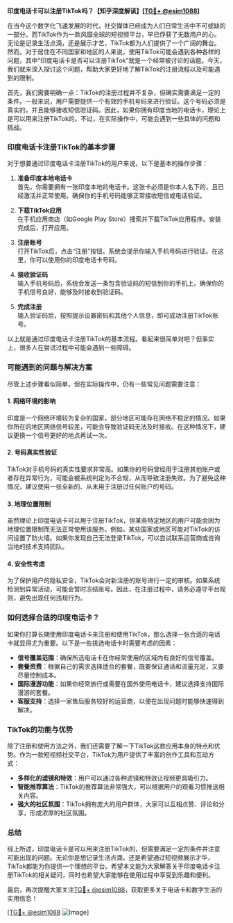**印度电话卡可以注册TikTok吗？【知乎深度解读】[[TG💪+ @esim1088](https://t.me/s/esim1088)]**

在当今这个数字化飞速发展的时代，社交媒体已经成为人们日常生活中不可或缺的一部分。而TikTok作为一款风靡全球的短视频平台，早已俘获了无数用户的心。无论是记录生活点滴，还是展示才艺，TikTok都为人们提供了一个广阔的舞台。然而，对于居住在不同国家和地区的人来说，使用TikTok可能会遇到各种各样的问题，其中“印度电话卡是否可以注册TikTok”就是一个经常被讨论的话题。今天，我们就来深入探讨这个问题，帮助大家更好地了解TikTok的注册流程以及可能遇到的限制。

首先，我们需要明确一点：TikTok的注册过程并不复杂，但确实需要满足一定的条件。一般来说，用户需要提供一个有效的手机号码来进行验证。这个号码必须是真实的，并且能够接收短信验证码。因此，如果你拥有印度当地的电话卡，理论上是可以用来注册TikTok的。不过，在实际操作中，可能会遇到一些具体的问题和挑战。

### **印度电话卡注册TikTok的基本步骤**

对于想要通过印度电话卡注册TikTok的用户来说，以下是基本的操作步骤：

1. **准备印度本地电话卡**  
   首先，你需要拥有一张印度本地的电话卡。这张卡必须是你本人名下的，且已经激活并正常使用。确保你的手机号码能够正常接收短信或电话验证。

2. **下载TikTok应用**  
   在手机应用商店（如Google Play Store）搜索并下载TikTok应用程序。安装完成后，打开应用。

3. **注册账号**  
   打开TikTok后，点击“注册”按钮。系统会提示你输入手机号码进行验证。在这里，你可以使用你的印度电话卡号码。

4. **接收验证码**  
   输入手机号码后，系统会发送一条包含验证码的短信到你的手机上。确保你的手机信号良好，能够及时接收到验证码。

5. **完成注册**  
   输入验证码后，按照提示设置密码和其他个人信息，即可成功注册TikTok账号。

以上就是通过印度电话卡注册TikTok的基本流程。看起来很简单对吧？但事实上，很多人在尝试过程中可能会遇到一些障碍。

### **可能遇到的问题与解决方案**

尽管上述步骤看似简单，但在实际操作中，仍有一些常见问题需要注意：

#### **1. 网络环境的影响**
印度是一个网络环境较为复杂的国家，部分地区可能存在网络不稳定的情况。如果你所在的地区网络信号较差，可能会导致验证码无法及时接收。在这种情况下，建议更换一个信号更好的地点再试一次。

#### **2. 号码真实性验证**
TikTok对手机号码的真实性要求非常高。如果你的号码曾经用于注册其他账户或者存在异常行为，可能会被系统判定为不合规，从而导致注册失败。为了避免这种情况，建议使用一张全新的、从未用于注册过任何账户的号码。

#### **3. 地理位置限制**
虽然理论上印度电话卡可以用于注册TikTok，但某些特定地区的用户可能会因为地理位置限制而无法正常使用该服务。例如，某些国家或地区可能对TikTok的访问设置了防火墙。如果你发现自己无法登录TikTok，可以尝试联系运营商或咨询当地的技术支持团队。

#### **4. 安全性考虑**
为了保护用户的隐私安全，TikTok会对新注册的账号进行一定的审核。如果系统检测到异常活动，可能会暂时冻结账号。因此，在注册过程中，请务必遵守平台规则，避免出现任何违规行为。

### **如何选择合适的印度电话卡？**

如果你打算长期使用印度电话卡来注册和使用TikTok，那么选择一张合适的电话卡就显得尤为重要。以下是一些挑选电话卡时需要考虑的因素：

- **信号覆盖范围**：确保所选电话卡在你经常使用的区域内有良好的信号覆盖。
- **套餐资费**：根据自己的需求选择适合的套餐，既要保证通话和流量充足，又要尽量控制成本。
- **国际漫游功能**：如果你经常旅行或需要在国外使用电话卡，建议选择支持国际漫游的套餐。
- **客服支持**：选择一家售后服务较好的运营商，以便在出现问题时能够快速得到解决。

### **TikTok的功能与优势**

除了注册和使用方法之外，我们还需要了解一下TikTok这款应用本身的特点和优势。作为一款短视频社交平台，TikTok为用户提供了丰富的创作工具和互动方式：

- **多样化的滤镜和特效**：用户可以通过各种滤镜和特效让视频更具吸引力。
- **智能推荐算法**：TikTok的推荐算法非常强大，可以根据用户的观看习惯推送相关内容。
- **强大的社区氛围**：TikTok拥有庞大的用户群体，大家可以互相点赞、评论和分享，形成浓厚的社区氛围。

### **总结**

综上所述，印度电话卡是可以用来注册TikTok的，但需要满足一定的条件并注意可能出现的问题。无论你是想记录生活点滴，还是希望通过短视频展示才华，TikTok都能为你提供一个理想的平台。希望本文能为大家解答关于印度电话卡注册TikTok的相关疑问，同时也希望大家能够在使用过程中享受到乐趣和便利。

最后，再次提醒大家关注[TG💪+ @esim1088](https://t.me/s/esim1088)，获取更多关于电话卡和数字生活的实用信息！  

[[TG💪+ @esim1088](https://t.me/s/esim1088) ![Image](https://i.postimg.cc/4NQfJmqS/Snipaste-2025-05-13-00-14-12.png)]